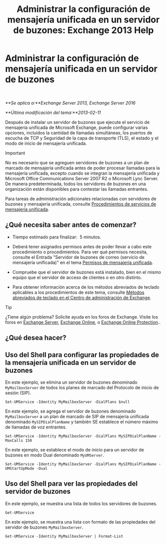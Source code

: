 ﻿---
title: 'Administrar la configuración de mensajería unificada en un servidor de buzones: Exchange 2013 Help'
TOCTitle: Administrar la configuración de mensajería unificada en un servidor de buzones
ms:assetid: 6df4853d-21d2-473f-b0ca-ebc996d8794a
ms:mtpsurl: https://technet.microsoft.com/es-es/library/Aa998815(v=EXCHG.150)
ms:contentKeyID: 50556810
ms.date: 05/22/2018
mtps_version: v=EXCHG.150
f1_keywords:
- Microsoft.Exchange.Management.SnapIn.Esm.Servers.UnifiedMessaging.UMServerPropertiesPropertyPage
ms.translationtype: MT
---

# Administrar la configuración de mensajería unificada en un servidor de buzones

 

_**Se aplica a:**Exchange Server 2013, Exchange Server 2016_

_**Última modificación del tema:**2013-02-11_

Después de instalar un servidor de buzones que ejecute el servicio de mensajería unificada de Microsoft Exchange, puede configurar varias opciones, incluidos la cantidad de llamadas simultáneas, los puertos de escucha de TCP y Seguridad de la capa de transporte (TLS), el estado y el modo de inicio de mensajería unificada.


> [!IMPORTANT]
> No es necesario que se agreguen servidores de buzones a un plan de marcado de mensajería unificada antes de poder procesar llamadas para la mensajería unificada, excepto cuando se integran la mensajería unificada y Microsoft Office Communications Server 2007 R2 o Microsoft Lync Server. De manera predeterminada, todos los servidores de buzones en una organización están disponibles para contestar las llamadas entrantes.



Para tareas de administración adicionales relacionadas con servidores de buzones y mensajería unificada, consulte [Procedimientos de servicios de mensajería unificada](um-services-procedures-exchange-2013-help.md).

## ¿Qué necesita saber antes de comenzar?

  - Tiempo estimado para finalizar:  5 minutos.

  - Deberá tener asignados permisos antes de poder llevar a cabo este procedimiento o procedimientos. Para ver qué permisos necesita, consulte el Entrada "Servidor de buzones de correo (servicio de mensajería unificada)" en el tema [Permisos de mensajería unificada](unified-messaging-permissions-exchange-2013-help.md).

  - Compruebe que el servidor de buzones está instalado, bien en el mismo equipo que el servidor de acceso de clientes o en otro distinto.

  - Para obtener información acerca de los métodos abreviados de teclado aplicables a los procedimientos de este tema, consulte [Métodos abreviados de teclado en el Centro de administración de Exchange](keyboard-shortcuts-in-the-exchange-admin-center-exchange-online-protection-help.md).


> [!TIP]
> ¿Tiene algún problema? Solicite ayuda en los foros de Exchange. Visite los foros en <A href="https://go.microsoft.com/fwlink/p/?linkid=60612">Exchange Server</A>, <A href="https://go.microsoft.com/fwlink/p/?linkid=267542">Exchange Online</A>, o <A href="https://go.microsoft.com/fwlink/p/?linkid=285351">Exchange Online Protection</A>..



## ¿Qué desea hacer?

## Uso del Shell para configurar las propiedades de la mensajería unificada en un servidor de buzones

En este ejemplo, se elimina un servidor de buzones denominado `MyMailboxServer` de todos los planes de marcado del Protocolo de inicio de sesión (SIP).

    Set-UMService -Identity MyMailboxServer -DialPlans $null

En este ejemplo, se agrega el servidor de buzones denominado `MyMailboxServer` a un plan de marcado de SIP de mensajería unificada denominado `MySIPDialPlanName` y también SE establece el número máximo de llamadas de voz entrantes.

    Set-UMService -Identity MyMailboxServer -DialPlans MySIPDialPlanName -MaxCalls 150 

En este ejemplo, se establece el modo de inicio para un servidor de buzones en modo Dual denominado `MyUMServer`.

    Set-UMService -Identity MyMailboxServer -DialPlans MySIPDialPlanName -UMStartUpMode -Dual 

## Uso del Shell para ver las propiedades del servidor de buzones

En este ejemplo, se muestra una lista de todos los servidores de buzones.

    Get-UMService

En este ejemplo, se muestra una lista con formato de las propiedades del servidor de buzones `MyMailboxServer`.

    Get-UMService -Identity MyMailboxServer | Format-List

